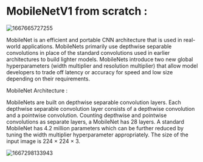 # MobileNetV1 from scratch : 


![1667665727255](https://user-images.githubusercontent.com/99510125/204151339-21d0cebc-b9aa-498b-b8d2-9842e49a7ca1.jpeg)



MobileNet is an efficient and portable CNN architecture that is used in real-world applications. MobileNets primarily use depthwise separable convolutions in place of the standard convolutions used in earlier architectures to build lighter models. MobileNets introduce two new global hyperparameters (width multiplier and resolution multiplier) that allow model developers to trade off latency or accuracy for speed and low size depending on their requirements.



MobileNet Architecture :


MobileNets are built on depthwise separable convolution layers. Each depthwise separable convolution layer consists of a depthwise convolution and a pointwise convolution. Counting depthwise and pointwise convolutions as separate layers, a MobileNet has 28 layers. A standard MobileNet has 4.2 million parameters which can be further reduced by tuning the width multiplier hyperparameter appropriately.
The size of the input image is 224 × 224 × 3.


![1667298133943](https://user-images.githubusercontent.com/99510125/204151398-d20e2292-f7a0-46bf-a811-64d50a9b2307.png)
